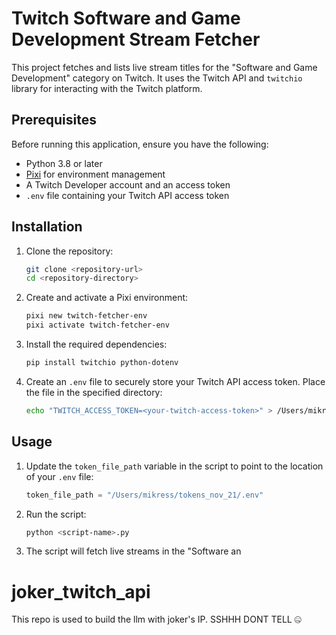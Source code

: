 # Twitch Software and Game Development Stream Fetcher

This project fetches and lists live stream titles for the "Software and Game Development" category on Twitch. It uses the Twitch API and `twitchio` library for interacting with the Twitch platform.

## Prerequisites

Before running this application, ensure you have the following:

- Python 3.8 or later
- [Pixi](https://pypi.org/project/pixi/) for environment management
- A Twitch Developer account and an access token
- `.env` file containing your Twitch API access token

## Installation

1. Clone the repository:

    ```bash
    git clone <repository-url>
    cd <repository-directory>
    ```

2. Create and activate a Pixi environment:

    ```bash
    pixi new twitch-fetcher-env
    pixi activate twitch-fetcher-env
    ```

3. Install the required dependencies:

    ```bash
    pip install twitchio python-dotenv
    ```

4. Create an `.env` file to securely store your Twitch API access token. Place the file in the specified directory:

    ```bash
    echo "TWITCH_ACCESS_TOKEN=<your-twitch-access-token>" > /Users/mikress/tokens_nov_21/.env
    ```

## Usage

1. Update the `token_file_path` variable in the script to point to the location of your `.env` file:

    ```python
    token_file_path = "/Users/mikress/tokens_nov_21/.env"
    ```

2. Run the script:

    ```bash
    python <script-name>.py
    ```

3. The script will fetch live streams in the "Software an
# joker_twitch_api
This repo is used to build the llm with joker's IP. SSHHH DONT TELL 🤐
